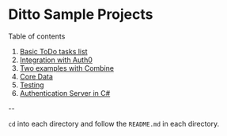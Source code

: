 # Ditto Sample Projects

Table of contents

1. [Basic ToDo tasks list](/tasks)
1. [Integration with Auth0](/authentication)
1. [Two examples with Combine](/DittoCombineExample)
1. [Core Data](/ditto-core-data)
1. [Testing](/testing)
1. [Authentication Server in C#](/c-sharp-server)

--

`cd` into each directory and follow the `README.md` in each directory.

